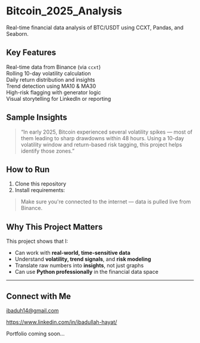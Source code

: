 # Bitcoin_2025_Analysis
Real-time financial data analysis of BTC/USDT using CCXT, Pandas, and Seaborn.


## Key Features

Real-time data from Binance (via `ccxt`)  
Rolling 10-day volatility calculation  
Daily return distribution and insights  
Trend detection using MA10 & MA30  
High-risk flagging with generator logic  
Visual storytelling for LinkedIn or reporting

## Sample Insights

> “In early 2025, Bitcoin experienced several volatility spikes — most of them leading to sharp drawdowns within 48 hours. Using a 10-day volatility window and return-based risk tagging, this project helps identify those zones.”

## How to Run

1. Clone this repository
2. Install requirements:


> Make sure you're connected to the internet — data is pulled live from Binance.

## Why This Project Matters 

This project shows that I:
- Can work with **real-world, time-sensitive data**
- Understand **volatility, trend signals**, and **risk modeling**
- Translate raw numbers into **insights**, not just graphs
- Can use **Python professionally** in the financial data space

---

## Connect with Me

ibaduh14@gmail.com 

https://www.linkedin.com/in/ibadullah-hayat/ 

Portfolio coming soon...


